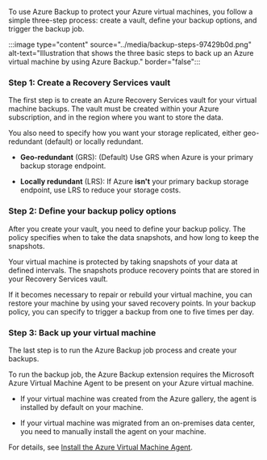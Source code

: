 To use Azure Backup to protect your Azure virtual machines, you follow a simple three-step process: create a vault, define your backup options, and trigger the backup job.

:::image type="content" source="../media/backup-steps-97429b0d.png" alt-text="Illustration that shows the three basic steps to back up an Azure virtual machine by using Azure Backup." border="false":::

### Step 1: Create a Recovery Services vault

The first step is to create an Azure Recovery Services vault for your virtual machine backups. The vault must be created within your Azure subscription, and in the region where you want to store the data.

You also need to specify how you want your storage replicated, either geo-redundant (default) or locally redundant.

- **Geo-redundant** (GRS): (Default) Use GRS when Azure is your primary backup storage endpoint.

- **Locally redundant** (LRS): If Azure **isn't** your primary backup storage endpoint, use LRS to reduce your storage costs.

### Step 2: Define your backup policy options

After you create your vault, you need to define your backup policy. The policy specifies when to take the data snapshots, and how long to keep the snapshots. 

Your virtual machine is protected by taking snapshots of your data at defined intervals. The snapshots produce recovery points that are stored in your Recovery Services vault.

If it becomes necessary to repair or rebuild your virtual machine, you can restore your machine by using your saved recovery points. In your backup policy, you can specify to trigger a backup from one to five times per day.

### Step 3: Back up your virtual machine

The last step is to run the Azure Backup job process and create your backups.

To run the backup job, the Azure Backup extension requires the Microsoft Azure Virtual Machine Agent to be present on your Azure virtual machine.

- If your virtual machine was created from the Azure gallery, the agent is installed by default on your machine. 

- If your virtual machine was migrated from an on-premises data center, you need to manually install the agent on your machine.

For details, see [Install the Azure Virtual Machine Agent](/azure/virtual-machines/extensions/agent-windows#install-the-vm-agent).
